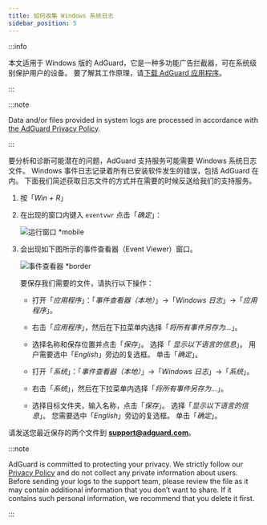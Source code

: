 ```yaml
---
title: 如何收集 Windows 系统日志
sidebar_position: 5
---
```


:::info

本文适用于 Windows 版的 AdGuard，它是一种多功能广告拦截器，可在系统级别保护用户的设备。 要了解其工作原理，请[下载 AdGuard 应用程序](https://agrd.io/download-kb-adblock)。

:::

:::note

Data and/or files provided in system logs are processed in accordance with [the AdGuard Privacy Policy](https://adguard.com/en/privacy.html).

:::

要分析和诊断可能潜在的问题，AdGuard 支持服务可能需要 Windows 系统日志文件。 Windows 事件日志记录着所有已安装软件发生的错误，包括 AdGuard 在内。 下面我们简述获取日志文件的方式并在需要的时候反送给我们的支持服务。

1. 按「*Win + R*」

1. 在出现的窗口内键入 `eventvwr` 点击「*确定*」：

    ![运行窗口 *mobile](https://cdn.adtidy.org/public/Adguard/kb/newscreenshots/En/eng_event_logs_1.png)

1. 会出现如下图所示的事件查看器（Event Viewer）窗口。

    ![事件查看器 *border](https://cdn.adtidy.org/public/Adguard/kb/newscreenshots/En/eng_event_logs_2.png)

    要保存我们需要的文件，请执行以下操作：

    - 打开「*应用程序*」：「*事件查看器（本地）*」→「*Windows 日志*」→「*应用程序*」。

    - 右击「*应用程序*」，然后在下拉菜单内选择「*将所有事件另存为...*」。

    - 选择名称和保存位置并点击「*保存*」。 选择「 *显示以下语言的信息*」。 用户需要选中「*English*」旁边的复选框。 单击「*确定*」。

    - 打开「*系统*」：「*事件查看器（本地）*」→「*Windows 日志*」→「*系统*」。

    - 右击「*系统*」，然后在下拉菜单内选择「*将所有事件另存为...*」。

    - 选择目标文件夹，输入名称，点击「*保存*」。 选择「*显示以下语言的信息*」。 您需要选中「*English*」旁边的复选框。 单击「*确定*」。

请发送您最近保存的两个文件到 **support@adguard.com**。

:::note

AdGuard is committed to protecting your privacy. We strictly follow our [Privacy Policy](https://adguard.com/privacy/windows.html) and do not collect any private information about users. Before sending your logs to the support team, please review the file as it may contain additional information that you don’t want to share. If it contains such personal information, we recommend that you delete it first.

:::
